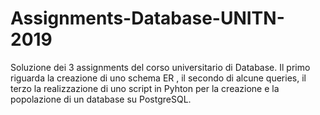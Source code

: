 # Assignments-Database-UNITN-2019
Soluzione dei 3 assignments del corso universitario di Database. Il primo riguarda la creazione di uno schema ER , il secondo di alcune queries, il terzo la realizzazione di uno script in Pyhton per la creazione e la popolazione di un database su PostgreSQL.
